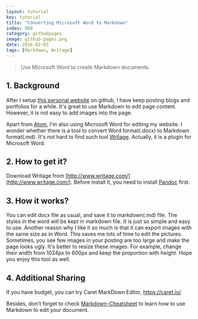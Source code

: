 ```yaml
---
layout: tutorial
key: tutorial
title: "Converting Microsoft Word to Markdown"
index: 908
category: githubpages
image: github-pages.png
date: 2016-02-03
tags: [Markdown, Writage]
---
```


> Use Microsoft Word to create Markdown documents.

## 1. Background
After I setup [this personal website](http://jojozhuang.github.io/) on github, I have keep posting blogs and portfolios for a while. It's great to use Markdown to edit page content. However, it is not easy to add images into the page.

Apart from [Atom](https://atom.io/), I'm also using Microsoft Word for editing my website. I wonder whether there is a tool to convert Word format(.docx) to Markdown format(.md). It's not hard to find such tool [Writage](http://www.writage.com/). Actually, it is a plugin for Microsoft Word.

## 2. How to get it?
Download Writage from [http://www.writage.com/](http://www.writage.com/). Before install it, you need to install [Pandoc](http://pandoc.org/installing.html) first.

## 3. How it works?
You can edit docx file as usual, and save it to markdown(.md) file. The styles in the word will be kept in markdown file. It is just so simple and easy to use. Another reason why I like it so much is that it can export images with the same size as in Word. This saves me lots of time to edit the pictures. Sometimes, you see few images in your posting are too large and make the page looks ugly. It's better to resize these images. For example, change their width from 1024px to 600px and keep the proportion with height. Hope you enjoy this tool as well.

## 4. Additional Sharing
If you have budget, you can try Caret MarkDown Editor, https://caret.io/.

Besides, don't forget to check [Markdown-Cheatsheet](https://github.com/adam-p/markdown-here/wiki/Markdown-Cheatsheet) to learn how to use Markdown to edit your document.
